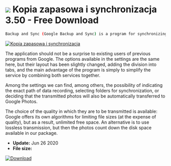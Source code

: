 # ![](https://cdn.softexe.net/static/icon/b/kopia-zapasowa-i-synchronizacja-9734.png) Kopia zapasowa i synchronizacja 3.50 - Free Download

```sh
Backup and Sync (Google Backup and Sync) is a program for synchronizing data from Google Drive and Photo Services, which is a connection and direct successor of separate Drive and Photo clients. It enables automatic data transfer between a computer and a virtual disk in the cloud to provide additional data security.
```
[![Kopia zapasowa i synchronizacja](https://gallery.dpcdn.pl/imgc/Tools/76721/g_-_420x350_1.5_-_x20170713125526_0.png)](https://softexe.net/win/internet/cloud-storage/kopia-zapasowa-i-synchronizacja:agcd.html)

The application should not be a surprise to existing users of previous programs from Google. The options available in the settings are the same here, but their layout has been slightly changed, adding the division into tabs, and the main advantage of the program is simply to simplify the service by combining both services together.
 
 Among the settings we can find, among others, the possibility of indicating the exact path of data recording, selecting folders for synchronization, or deciding that the transmitted photos will also be automatically transferred to Google Photos. 
 
 The choice of the quality in which they are to be transmitted is available: Google offers its own algorithms for limiting file sizes (at the expense of quality), but as a result, unlimited free space. An alternative is to use lossless transmission, but then the photos count down the disk space available in our package.


- **Update:** Jun 26 2020
- **File size:** 

[![Download](https://cdn.softexe.net/static/img/download.png)](https://softexe.net/win/internet/cloud-storage/kopia-zapasowa-i-synchronizacja:agcd.html)

